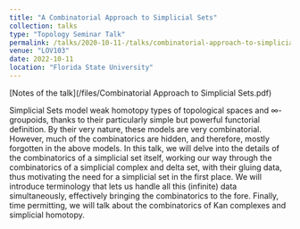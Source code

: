 ```yaml
---
title: "A Combinatorial Approach to Simplicial Sets"
collection: talks
type: "Topology Seminar Talk"
permalink: /talks/2020-10-11-/talks/combinatorial-approach-to-simplicial-sets
venue: "LOV103"
date: 2022-10-11
location: "Florida State University"
---
```


[Notes of the talk](/files/Combinatorial Approach to Simplicial Sets.pdf)

Simplicial Sets model weak homotopy types of topological spaces and ∞-groupoids, thanks to their particularly simple but powerful functorial definition. By their very nature, these models are very combinatorial. However, much of the combinatorics are hidden, and therefore, mostly forgotten in the above models. In this talk, we will delve into the details of the combinatorics of a simplicial set itself, working our way through the combinatorics of a simplicial complex and delta set, with their gluing data, thus motivating the need for a simplicial set in the first place. We will introduce terminology that lets us handle all this (infinite) data simultaneously, effectively bringing the combinatorics to the fore. Finally, time permitting, we will talk about the combinatorics of Kan complexes and simplicial homotopy.
